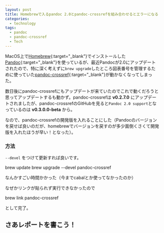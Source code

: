 ```yaml
---
layout: post
title: Homebrewで入るpandoc 2.0とpandoc-crossrefを組み合わせるとエラーになる
categories:
  - technology
tags:
  - pandoc
  - pandoc-crossref
  - Tech
---
```


MacOS上で[Homebrew](https://brew.sh/){:target="_blank"}でインストールした[Pandoc](https://pandoc.org/){:target="_blank"}を使っているが、最近Pandocが2.0にアップデートされたので、特に深く考えずに```brew upgrade```したところ図表番号を管理するために使っていた[pandoc-crossref](https://github.com/lierdakil/pandoc-crossref){:target="_blank"}が動かなくなってしまった。

数日後にpandoc-crossrefにもアップデートが来ていたのでこれで動くだろうと思ってアップデートするも動かず。pandoc-crossrefは **v0.2.7.0** にアップデートされましたが、pandoc-crossrefのGitHubを見ると```Pandoc 2.0 support```となっているのは **v0.3.0.0-beta** から。

なので、pandoc-crossrefの開発版を入れることにした（Pandocのバージョンを戻せば良いのだが、homebrewでバージョンを戻すのが多少面倒くさくて開発版を入れたほうが早い！となった）。

### 方法

```--devel``` をつけて更新すれば良いです。

   brew update
   brew upgrade --devel pandoc-crossref

なんかすごい時間かかった（今までcabalとか使ってなかったのか）

なぜかリンクが貼られず実行できなかったので

   brew link pandoc-crossref

として完了。

## さあレポートを書こう！
